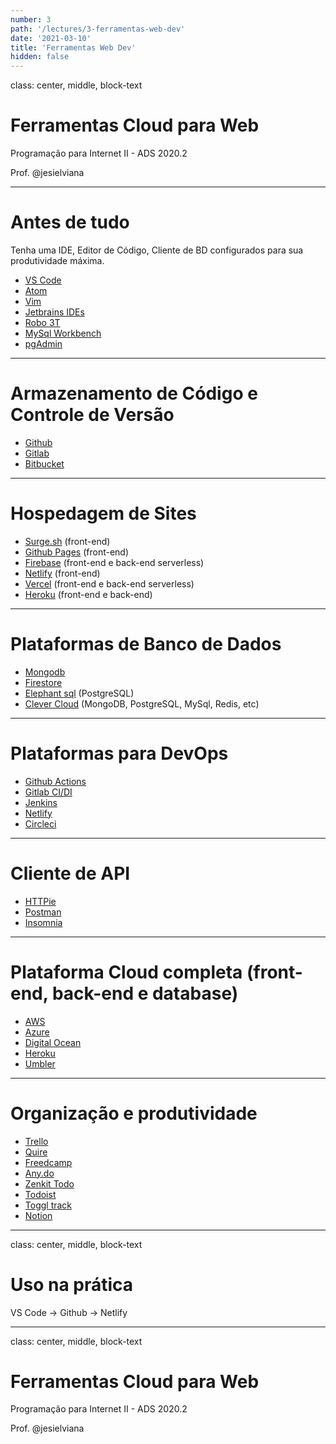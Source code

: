 ```yaml
---
number: 3
path: '/lectures/3-ferramentas-web-dev'
date: '2021-03-10'
title: 'Ferramentas Web Dev'
hidden: false
---
```


class: center, middle, block-text

# Ferramentas Cloud para Web

Programação para Internet II - ADS 2020.2

Prof. @jesielviana

---

# Antes de tudo

Tenha uma IDE, Editor de Código, Cliente de BD configurados para sua produtividade máxima.

- [VS Code](https://code.visualstudio.com/)
- [Atom](https://atom.io/)
- [Vim](https://www.vim.org/download.php)
- [Jetbrains IDEs](https://www.jetbrains.com/products/#type=ide)
- [Robo 3T](https://robomongo.org/)
- [MySql Workbench](https://www.mysql.com/products/workbench/)
- [pgAdmin](https://www.pgadmin.org/)

---

# Armazenamento de Código e Controle de Versão

- [Github](https://github.com/)
- [Gitlab](https://gitlab.com/)
- [Bitbucket](https://bitbucket.org/)

---

# Hospedagem de Sites

- [Surge.sh](https://surge.sh/) (front-end)
- [Github Pages](https://pages.github.com/) (front-end)
- [Firebase](https://firebase.google.com/) (front-end e back-end serverless)
- [Netlify](https://www.netlify.com/) (front-end)
- [Vercel](https://vercel.com/) (front-end e back-end serverless)
- [Heroku](https://www.heroku.com/) (front-end e back-end)

---

# Plataformas de Banco de Dados

- [Mongodb](https://www.mongodb.com/try)
- [Firestore](https://firebase.google.com/)
- [Elephant sql](https://www.elephantsql.com/) (PostgreSQL)
- [Clever Cloud](https://www.clever-cloud.com/en/pricing) (MongoDB, PostgreSQL, MySql, Redis, etc)

---

# Plataformas para DevOps

- [Github Actions](https://github.com/)
- [Gitlab CI/DI](https://gitlab.com/)
- [Jenkins](https://www.jenkins.io/)
- [Netlify](https://www.netlify.com/)
- [Circleci](https://circleci.com/)

---

# Cliente de API

- [HTTPie](https://httpie.io/)
- [Postman](https://www.postman.com/)
- [Insomnia](https://insomnia.rest/)

---

# Plataforma Cloud completa (front-end, back-end e database)

- [AWS](https://aws.amazon.com/pt/)
- [Azure](https://azure.microsoft.com/pt-br/)
- [Digital Ocean](https://www.digitalocean.com/)
- [Heroku](https://www.heroku.com/)
- [Umbler](https://www.umbler.com/br/seja-bem-vindo?u=kqxr7v8e)

---

# Organização e produtividade

- [Trello](https://trello.com/)
- [Quire](https://quire.io/)
- [Freedcamp](https://freedcamp.com/)
- [Any.do](https://www.any.do/)
- [Zenkit Todo](https://zenkit.com/pt-br/todo/)
- [Todoist](https://todoist.com/)
- [Toggl track](https://toggl.com/track/)
- [Notion](https://www.notion.so/)

---

class: center, middle, block-text

# Uso na prática

VS Code -> Github -> Netlify

---

class: center, middle, block-text

# Ferramentas Cloud para Web

Programação para Internet II - ADS 2020.2

Prof. @jesielviana

